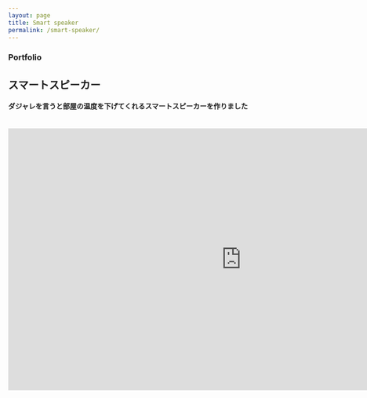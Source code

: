 ```yaml
---
layout: page
title: Smart speaker
permalink: /smart-speaker/
---
```


<!-- Services -->
<section class="content-section bg-primary text-white text-center" id="services">
    <div class="container">
        <div class="content-section-heading">
            <h3 class="text-secondary mb-0">Portfolio</h3>
            <h2 class="mb-5">スマートスピーカー</h2>
        </div>
    <h4>ダジャレを言うと部屋の温度を下げてくれるスマートスピーカーを作りました</h4>   
    <br>
    <div class="embed-responsive embed-responsive-16by9">
        <iframe width="950" height="534" src="https://www.youtube.com/embed/fvVrALxwsB0" title="YouTube video player" frameborder="0" allow="accelerometer; ; clipboard-write; encrypted-media; gyroscope; picture-in-picture" allowfullscreen></iframe>
    </div> 
    </div>
</section>